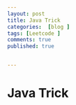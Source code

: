 ```yaml
---
layout: post
title: Java Trick
categories:  [blog ]
tags: [Leetcode ]
comments: true
published: true


---
```



# Java Trick

